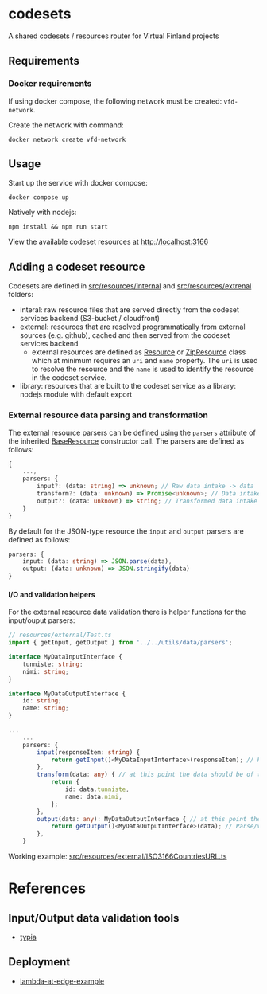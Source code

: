 # codesets

A shared codesets / resources router for Virtual Finland projects

## Requirements

### Docker requirements

If using docker compose, the following network must be created: `vfd-network`.

Create the network with command:

```
docker network create vfd-network
```

## Usage

Start up the service with docker compose:

```
docker compose up
```

Natively with nodejs:

```
npm install && npm run start
```

View the available codeset resources at [http://localhost:3166](http://localhost:3166)

## Adding a codeset resource

Codesets are defined in [src/resources/internal](./src/resources/internal) and [src/resources/extrenal](./src/resources/external) folders:

-   interal: raw resource files that are served directly from the codeset services backend (S3-bucket / cloudfront)
-   external: resources that are resolved programmatically from external sources (e.g. github), cached and then served from the codeset services backend
    -   external resources are defined as [Resource](./src/utils/data/models/Resource.ts) or [ZipResource](./src/utils/data/models/ZipResource.ts) class which at minimum requires an `uri` and `name` property. The `uri` is used to resolve the resource and the `name` is used to identify the resource in the codeset service.
-   library: resources that are built to the codeset service as a library: nodejs module with default export

### External resource data parsing and transformation

The external resource parsers can be defined using the `parsers` attribute of the inherited [BaseResource](./src/utils/data/models/internal/BaseResource.ts) constructor call. The parsers are defined as follows:

```typescript
{
    ...,
    parsers: {
        input?: (data: string) => unknown; // Raw data intake -> data
        transform?: (data: unknown) => Promise<unknown>; // Data intake -> transformed data
        output?: (data: unknown) => string; // Transformed data intake -> raw output data
    }
}

```

By default for the JSON-type resource the `input` and `output` parsers are defined as follows:

```typescript
parsers: {
    input: (data: string) => JSON.parse(data),
    output: (data: unknown) => JSON.stringify(data)
}
```

#### I/O and validation helpers

For the external resource data validation there is helper functions for the input/ouput parsers:

```typescript
// resources/external/Test.ts
import { getInput, getOutput } from '../../utils/data/parsers';

interface MyDataInputInterface {
    tunniste: string;
    nimi: string;
}

interface MyDataOutputInterface {
    id: string;
    name: string;
}

...
    ...
    parsers: {
        input(responseItem: string) {
            return getInput()<MyDataInputInterface>(responseItem); // Parse/validate JSON string as object
        },
        transform(data: any) { // at this point the data should be of type MyDataInputInterface (if the input parser defined), but typescript doesn't know that
            return {
                id: data.tunniste,
                name: data.nimi,
            };
        },
        output(data: any): MyDataOutputInterface { // at this point the data-param should be of type MyDataOutputInterface, but typescript doesn't know
            return getOutput()<MyDataOutputInterface>(data); // Parse/validate output model and stringify
        },
    }
```

Working example: [src/resources/external/ISO3166CountriesURL.ts](./src/resources/external/ISO3166CountriesURL.ts)

# References

## Input/Output data validation tools

-   [typia](https://github.com/samchon/typia)

## Deployment

-   [lambda-at-edge-example](https://github.com/simonschoof/lambda-at-edge-example)
